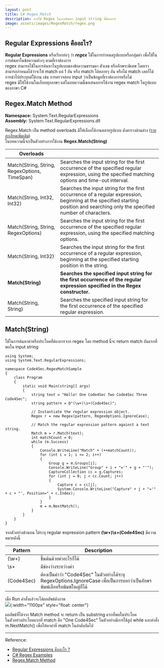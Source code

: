 ```yaml
---
layout: post
title: C# Regex Match
description: การใช้ Regex ในการค้นหา input string ที่ต้องการ
image: assets/images/RegexMatch/regex.png
---
```


##  Regular Expressions คืออะไร?
**Regular Expressions** หรือเรียกย่อๆ ว่า ***regex*** ใช้ในการกำหนดรูปแบบหรือกลุ่มคำ เพื่อใช้ในการค้นหาในข้อความต่างๆ ตามที่เราต้องการ <br/>regex สามารถใช้ในการค้นหาในรูปแบบของข้อความธรรมดา ตัวเลข หรืออักษระพิเศษ โดยเราสามารถกำหนดได้ว่าจะให้ match แค่ 1 อัน หรือ match ได้หลายๆ อัน หรือไม่ match เลยก็ได้ การนำไปประยุกต์ใช้งาน เช่น การตรวจสอบ input ว่าเป็นข้อมูลที่เราต้องการหรือไม่<br/>regex มีให้ใช้งานในเกือบทุกภาษา แต่ในบทความนี้ขอเสนอการใช้งาน regex match ในรูปแบบของภาษา C# 

## Regex.Match Method
**Namespace:** System.Text.RegularExpressions<br/>**Assembly:** System.Text.RegularExpressions.dll

Regex.Match เป็น method overloads มีให้เลือกใช้งานหลายรูปแบบ ดังตารางด้านล่าง ([รายละเอียดเพิ่มเติม](https://docs.microsoft.com/en-us/dotnet/api/system.text.regularexpressions.regex.match?view=net-5.0))<br/>ในบทความนี้จะเป็นตัวอย่างการใช้งาน **Regex.Match(String)**

|Overloads|    |
|---------|----|
|Match(String, String, RegexOptions, TimeSpan)|Searches the input string for the first occurrence of the specified regular expression, using the specified matching options and time-out interval.|
|Match(String, Int32, Int32)|Searches the input string for the first occurrence of a regular expression, beginning at the specified starting position and searching only the specified number of characters.|
|Match(String, String, RegexOptions)|Searches the input string for the first occurrence of the specified regular expression, using the specified matching options.|
|Match(String, Int32)|Searches the input string for the first occurrence of a regular expression, beginning at the specified starting position in the string.|
|**Match(String)**|**Searches the specified input string for the first occurrence of the regular expression specified in the Regex constructor.**|
|Match(String, String)|Searches the specified input string for the first occurrence of the specified regular expression.|

## Match(String)
ใช้ในการค้นหาคำหรือประโยคที่ต้องการจาก regex โดย method นี้จะ return match อันแรกที่พบใน input string

~~~
using System;
using System.Text.RegularExpressions;

namespace Code4Sec.RegexMatchSample
{
    class Program
    {
        static void Main(string[] args)
        {
            string text = "Hello! One Code4Sec Two Code4Sec Three Code4Sec";
            string pattern = @"(\w+)\s+(Code4Sec)";

            // Instantiate the regular expression object.
            Regex r = new Regex(pattern, RegexOptions.IgnoreCase);

            // Match the regular expression pattern against a text string.
            Match m = r.Match(text);
            int matchCount = 0;
            while (m.Success)
            {
                Console.WriteLine("Match" + (++matchCount));
                for (int i = 1; i <= 2; i++)
                {
                    Group g = m.Groups[i];
                    Console.WriteLine("Group" + i + "='" + g + "'");
                    CaptureCollection cc = g.Captures;
                    for (int j = 0; j < cc.Count; j++)
                    {
                        Capture c = cc[j];
                        System.Console.WriteLine("Capture" + j + "='" + c + "', Position=" + c.Index);
                    }
                }
                m = m.NextMatch();
            }
        }
    }
}
~~~

จากตัวอย่างด้านบน ได้ระบุ regular expression pattern **(\w+)\s+(Code4Sec)** มีความหมายดังนี้

|Pattern|Description|
|-------|-----------|
| (\w+)|ขึ้นต้นด้วยคำอะไรก็ได้|
|\s+|มีช่องว่างระหว่างคำ|
|(Code4Sec)|ต้องเป็นคำว่า \"Code4Sec\" ในตัวอย่างได้ระบุ RegexOptions.IgnoreCase เพื่อเป็นการบอกว่าเป็นอักษรพิมพ์เล็กหรือพิมพ์ใหญ่ก็ได้|

เมื่อ Run คำสั่งแล้วจะได้ผลลัพธ์ดังภาพ<br/>
![]({{site.baseurl}}/assets/images/RegexMatch/1.png){:width="1100px" style="float: center"}

ผลลัพธ์ที่ได้จาก Match method จะ return เป็น substring แรกที่พบในประโยค<br/>
ในตัวอย่างประโยคแรกที่ match คือ \"One Code4Sec\"  ในตัวอย่างมีการใช้ลูป while และคำสั่ง m.NextMatch() เพื่อให้หาคำที่ match ในลำดับถัดไป

---
Reference:

- [Regular Expressions คืออะไร ?](https://medium.com/@_trw/regular-expressions-%E0%B8%84%E0%B8%B7%E0%B8%AD%E0%B8%AD%E0%B8%B0%E0%B9%84%E0%B8%A3-2fab4a91ea34)
- [C# Regex Examples
](https://www.c-sharpcorner.com/article/c-sharp-regex-examples/)
- [Regex.Match Method](https://docs.microsoft.com/en-us/dotnet/api/system.text.regularexpressions.regex.match?view=net-5.0)
